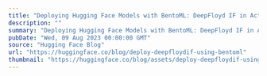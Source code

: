```yaml
---
title: "Deploying Hugging Face Models with BentoML: DeepFloyd IF in Action"
description: ""
summary: "Deploying Hugging Face Models with BentoML: DeepFloyd IF in Action Hugging Face provides a Hub platf..."
pubDate: "Wed, 09 Aug 2023 00:00:00 GMT"
source: "Hugging Face Blog"
url: "https://huggingface.co/blog/deploy-deepfloydif-using-bentoml"
thumbnail: "https://huggingface.co/blog/assets/deploy-deepfloydif-using-bentoml/thumbnail.png"
---
```


